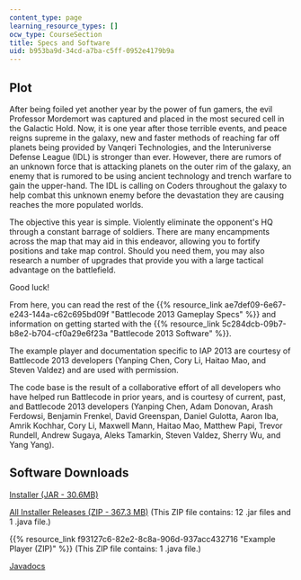 ```yaml
---
content_type: page
learning_resource_types: []
ocw_type: CourseSection
title: Specs and Software
uid: b953ba9d-34cd-a7ba-c5ff-0952e4179b9a
---
```


Plot
----

After being foiled yet another year by the power of fun gamers, the evil Professor Mordemort was captured and placed in the most secured cell in the Galactic Hold. Now, it is one year after those terrible events, and peace reigns supreme in the galaxy, new and faster methods of reaching far off planets being provided by Vanqeri Technologies, and the Interuniverse Defense League (IDL) is stronger than ever. However, there are rumors of an unknown force that is attacking planets on the outer rim of the galaxy, an enemy that is rumored to be using ancient technology and trench warfare to gain the upper-hand. The IDL is calling on Coders throughout the galaxy to help combat this unknown enemy before the devastation they are causing reaches the more populated worlds.

The objective this year is simple. Violently eliminate the opponent's HQ through a constant barrage of soldiers. There are many encampments across the map that may aid in this endeavor, allowing you to fortify positions and take map control. Should you need them, you may also research a number of upgrades that provide you with a large tactical advantage on the battlefield.

Good luck!

From here, you can read the rest of the {{% resource_link ae7def09-6e67-e243-144a-c62c695bd09f "Battlecode 2013 Gameplay Specs" %}} and information on getting started with the {{% resource_link 5c284dcb-09b7-b8e2-b704-cf0a29e6f23a "Battlecode 2013 Software" %}}.

The example player and documentation specific to IAP 2013 are courtesy of Battlecode 2013 developers (Yanping Chen, Cory Li, Haitao Mao, and Steven Valdez) and are used with permission.

The code base is the result of a collaborative effort of all developers who have helped run Battlecode in prior years, and is courtesy of current, past, and Battlecode 2013 developers (Yanping Chen, Adam Donovan, Arash Ferdowsi, Benjamin Frenkel, David Greenspan, Daniel Gulotta, Aaron Iba, Amrik Kochhar, Cory Li, Maxwell Mann, Haitao Mao, Matthew Papi, Trevor Rundell, Andrew Sugaya, Aleks Tamarkin, Steven Valdez, Sherry Wu, and Yang Yang).

Software Downloads
------------------

[Installer (JAR - 30.6MB)](/ans7870/6/6.370/iap13/battlecode-1.3.1.jar)

[All Installer Releases (ZIP - 367.3 MB)](/ans7870/6/6.370/iap13/releases.zip) (This ZIP file contains: 12 .jar files and 1 .java file.)

{{% resource_link f93127c6-82e2-8c8a-906d-937acc432716 "Example Player (ZIP)" %}} (This ZIP file contains: 1 .java file.)

[Javadocs](/ans7870/6/6.370/iap13/)